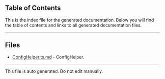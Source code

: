 ## Table of Contents

This is the index file for the generated documentation. Below you will find the table of contents and links to all generated documentation files.

---


## Files

- [ConfigHelper.ts.md](ConfigHelper.ts.md) - ConfigHelper.



---

This file is auto generated. Do not edit manually.
